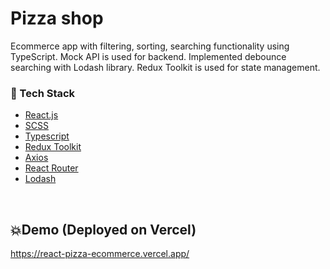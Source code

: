 # Pizza shop 
Ecommerce app with filtering, sorting, searching functionality using TypeScript. Mock API is used for backend. Implemented debounce searching with Lodash library. Redux Toolkit is used for state management.


### :space_invader: Tech Stack


  <ul>
    <li><a href="https://reactjs.org/">React.js</a></li>
    <li><a href="https://sass-lang.com/">SCSS</a></li>
    <li><a href="https://#/">Typescript</a></li>
    <li><a href="https://redux-toolkit.js.org/">Redux Toolkit</a></li>
    <li><a href="https://axios-http.com/docs/intro">Axios</a></li>
    <li><a href="https://reactrouter.com/en/main">React Router</a></li>
    <li><a href="https://lodash.com/">Lodash</a></li>
  </ul>

<br />

## 💥Demo (Deployed on Vercel)
https://react-pizza-ecommerce.vercel.app/
